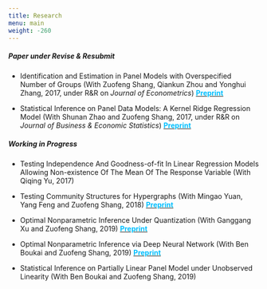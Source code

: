 ```yaml
---
title: Research
menu: main
weight: -260
---
```


##### Paper under Revise & Resubmit

- Identification and Estimation in Panel Models with Overspecified Number of Groups (With Zuofeng Shang, Qiankun Zhou and Yonghui Zhang, 2017, under R&R on <i>Journal of Econometrics</i>) <a href="https://www.dropbox.com/s/xvrfqap8zpv56h6/Revision_20190330.pdf?dl=0
" target="_blank"><span style="color:#00BFFF">**Preprint**</span></a>



- Statistical Inference on Panel Data Models: A Kernel Ridge Regression Model (With Shunan Zhao and Zuofeng Shang, 2017,  under R&R on <i>Journal of Business & Economic Statistics</i>)  <a href="https://arxiv.org/abs/1703.03031
" target="_blank"><span style="color:#00BFFF">**Preprint**</span></a>

##### Working in Progress

- Testing Independence And Goodness-of-fit In Linear Regression  Models Allowing Non-existence Of The Mean Of The Response Variable (With Qiqing Yu, 2017)

- Testing Community Structures for Hypergraphs (With Mingao Yuan, Yang Feng and Zuofeng Shang, 2018) <a href="https://arxiv.org/abs/1810.04617
" target="_blank"><span style="color:#00BFFF">**Preprint**</span></a>


- Optimal Nonparametric Inference Under Quantization (With Ganggang Xu and Zuofeng Shang, 2019)  <a href="https://arxiv.org/abs/1901.08571" target="_blank"><span style="color:#00BFFF">**Preprint**</span></a>

- Optimal Nonparametric Inference via Deep Neural Network (With Ben Boukai and Zuofeng Shang, 2019) <a href="https://arxiv.org/abs/1902.01687" target="_blank"><span style="color:#00BFFF">**Preprint**</span></a>

- Statistical Inference on Partially Linear Panel Model under Unobserved Linearity (With Ben Boukai and Zuofeng Shang, 2019)
